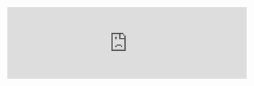 <iframe frameborder="0" src="https://itch.io/embed/2222853?bg_color=002650&amp;fg_color=ffffff&amp;link_color=fff420&amp;border_color=2f4661" width="552" height="167"><a href="https://burak2210.itch.io/dogecoin-trader">Dogecoin Trader by Burak2210</a></iframe>

<!---
Burak2210/Burak2210 is a ✨ special ✨ repository because its `README.md` (this file) appears on your GitHub profile.
You can click the Preview link to take a look at your changes.
--->
